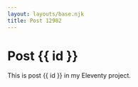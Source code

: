 ```yaml
---
layout: layouts/base.njk
title: Post 12902
---
```


# Post {{ id }}

This is post {{ id }} in my Eleventy project.
